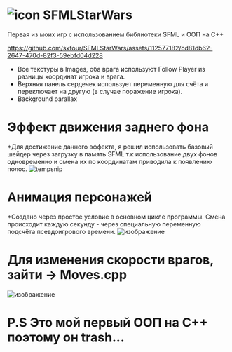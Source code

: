 # ![icon](https://github.com/sxfour/SFMLStarWars/assets/112577182/687545bf-3155-4d0d-9a89-7bf236690239) SFMLStarWars
Первая из моих игр с использованием библиотеки SFML и ООП на C++


https://github.com/sxfour/SFMLStarWars/assets/112577182/cd81db62-2647-470d-82f3-59ebfd04d228

* Все текстуры в Images, оба врага используют Follow Player из разницы координат игрока и врага.
* Верхняя панель сердечек использует переменную для счёта и переключает на другую (в случае поражение игрока).
* Background parallax
# Эффект движения заднего фона
*Для достижение данного эффекта, я решил использовать базовый шейдер через загрузку в память SFML
т.к использование двух фонов одновременно и смена их по координатам приводила к появлению полос.
![tempsnip](https://github.com/sxfour/SFMLStarWars/assets/112577182/a0445b55-991f-4d0f-a0d5-3dacf1a2efcf)

# Анимация персонажей
*Создано через простое условие в основном цикле программы.
Смена происходит каждую секунду - через специальную переменную подсчёта псевдоигрового времени.
![изображение](https://github.com/sxfour/SFMLStarWars/assets/112577182/87a683fb-497d-410f-b073-ccc9c59177b3)

# Для изменения скорости врагов, зайти -> Moves.cpp
![изображение](https://github.com/sxfour/SFMLStarWars/assets/112577182/26a53b3a-f6ab-487d-acc9-d6c1bd246b50)
# P.S Это мой первый ООП на C++ поэтому он trash...
